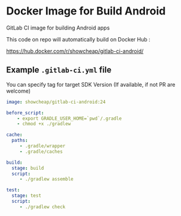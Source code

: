 # Docker Image for Build Android
GitLab CI image for building Android apps

This code on repo will automatically build on Docker Hub : 

https://hub.docker.com/r/showcheap/gitlab-ci-android/

## Example `.gitlab-ci.yml` file
You can specify tag for target SDK Version (If available, if not PR are welcome)
```yml
image: showcheap/gitlab-ci-android:24

before_script:
    - export GRADLE_USER_HOME=`pwd`/.gradle
    - chmod +x ./gradlew

cache:
  paths:
     - .gradle/wrapper
     - .gradle/caches

build:
  stage: build
  script:
     - ./gradlew assemble

test:
  stage: test
  script:
     - ./gradlew check

```
